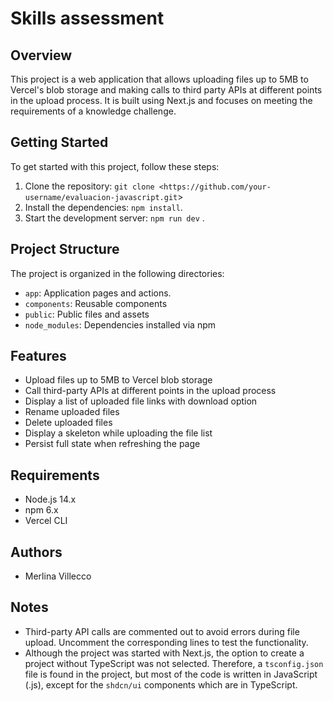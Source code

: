 # Skills assessment

## Overview

This project is a web application that allows uploading files up to 5MB to Vercel's blob storage and making calls to third party APIs at different points in the upload process. It is built using Next.js and focuses on meeting the requirements of a knowledge challenge.

## Getting Started

To get started with this project, follow these steps:

1. Clone the repository: `git clone <https://github.com/your-username/evaluacion-javascript.git`>
2. Install the dependencies: `npm install`.
3. Start the development server: `npm run dev` .

## Project Structure

The project is organized in the following directories:

- `app`: Application pages and actions.
- `components`: Reusable components
- `public`: Public files and assets
- `node_modules`: Dependencies installed via npm

## Features

- Upload files up to 5MB to Vercel blob storage
- Call third-party APIs at different points in the upload process
- Display a list of uploaded file links with download option
- Rename uploaded files
- Delete uploaded files
- Display a skeleton while uploading the file list
- Persist full state when refreshing the page

## Requirements

- Node.js 14.x
- npm 6.x
- Vercel CLI

## Authors

- Merlina Villecco

## Notes

- Third-party API calls are commented out to avoid errors during file upload. Uncomment the corresponding lines to test the functionality.
- Although the project was started with Next.js, the option to create a project without TypeScript was not selected. Therefore, a `tsconfig.json` file is found in the project, but most of the code is written in JavaScript (.js), except for the `shdcn/ui` components which are in TypeScript.
